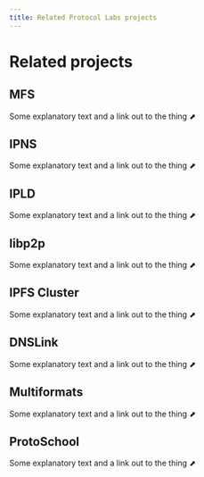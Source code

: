 ```yaml
---
title: Related Protocol Labs projects
---
```


# Related projects

## MFS

Some explanatory text and a link out to the thing ⬈

## IPNS

Some explanatory text and a link out to the thing ⬈

## IPLD

Some explanatory text and a link out to the thing ⬈

## libp2p

Some explanatory text and a link out to the thing ⬈

## IPFS Cluster

Some explanatory text and a link out to the thing ⬈

## DNSLink

Some explanatory text and a link out to the thing ⬈

## Multiformats

Some explanatory text and a link out to the thing ⬈

## ProtoSchool

Some explanatory text and a link out to the thing ⬈
